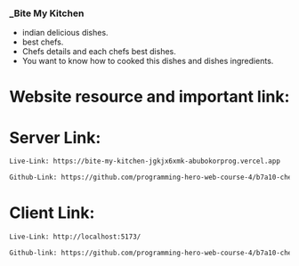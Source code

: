 ### \_Bite My Kitchen

- indian delicious dishes.
- best chefs.
- Chefs details and each chefs best dishes.
- You want to know how to cooked this dishes and dishes ingredients.

# Website resource and important link:

# Server Link:

```sh
Live-Link: https://bite-my-kitchen-jgkjx6xmk-abubokorprog.vercel.app

Github-Link: https://github.com/programming-hero-web-course-4/b7a10-chef-recipe-hunter-server-side-AbuBokorprog
```

# Client Link:

```sh
Live-Link: http://localhost:5173/

Github-link: https://github.com/programming-hero-web-course-4/b7a10-chef-recipe-hunter-client-side-AbuBokorprog
```
